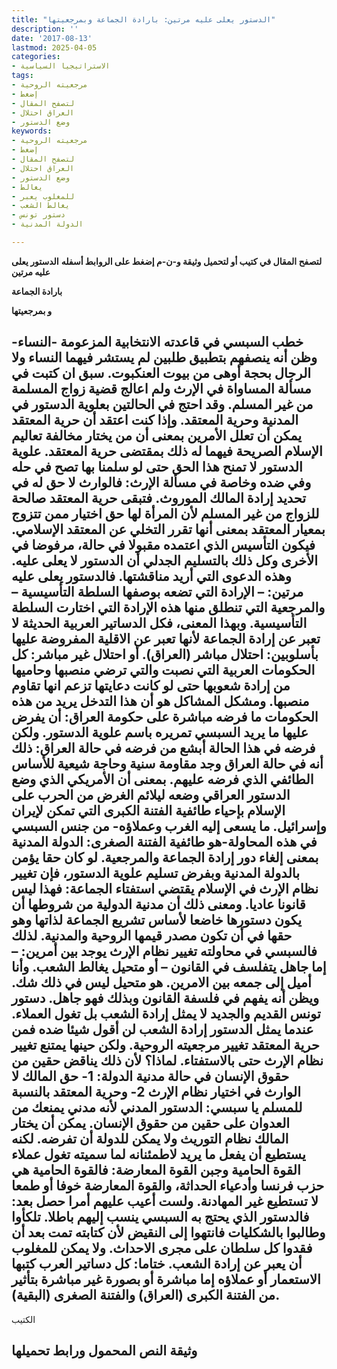 ```yaml
---
title: "الدستور يعلى عليه مرتين: بارادة الجماعة وبمرجعيتها"
description: ''
date: '2017-08-13'
lastmod: 2025-04-05
categories:
- الاستراتيجيا السياسية
tags:
- مرجعيته الروحية
- إضغط
- لتصفح المقال
- العراق احتلال
- وضع الدستور
keywords:
- مرجعيته الروحية
- إضغط
- لتصفح المقال
- العراق احتلال
- وضع الدستور
- يغالط
- للمغلوب يعبر
- يغالط الشعب
- دستور تونس
- الدولة المدنية

---
```

**لتصفح المقال في كتيب أو لتحميل وثيقة و-ن-م إضغط على الروابط أسفله** **الدستور يعلى عليه مرتين**

**بارادة الجماعة**

**و بمرجعيتها**

## **خطب السبسي في قاعدته الانتخابية المزعومة -النساء-وظن أنه ينصفهم بتطبيق طلبين لم يستشر فيهما النساء ولا الرجال بحجة أوهى من بيوت العنكبوت. سبق ان كتبت في مسألة المساواة في الإرث ولم اعالج قضية زواج المسلمة من غير المسلم. وقد احتج في الحالتين بعلوية الدستور في المدنية وحرية المعتقد. وإذا كنت اعتقد أن حرية المعتقد يمكن أن تعلل الأمرين بمعنى أن من يختار مخالفة تعاليم الإسلام الصريحة فيهما له ذلك بمقتضى حرية المعتقد. علوية الدستور لا تمنح هذا الحق حتى لو سلمنا بها تصح في حله وفي ضده وخاصة في مسألة الإرث: فالوارث لا حق له في تحديد إرادة المالك الموروث. فتبقى حرية المعتقد صالحة للزواج من غير المسلم لأن المرأة لها حق اختيار ممن تتزوج بمعيار المعتقد بمعنى أنها تقرر التخلي عن المعتقد الإسلامي. فيكون التأسيس الذي اعتمده مقبولا في حالة، مرفوضا في الأخرى وكل ذلك بالتسليم الجدلي أن الدستور لا يعلى عليه. وهذه الدعوى التي أريد مناقشتها. فالدستور يعلى عليه مرتين: – الإرادة التي تضعه بوصفها السلطة التأسيسية – والمرجعية التي تنطلق منها هذه الإرادة التي اختارت السلطة التأسيسية. وبهذا المعنى، فكل الدساتير العربية الحديثة لا تعبر عن إرادة الجماعة لأنها تعبر عن الاقلية المفروضة عليها بأسلوبين: احتلال مباشر (العراق). أو احتلال غير مباشر: كل الحكومات العربية التي نصبت والتي ترضي منصبها وحاميها من إرادة شعوبها حتى لو كانت دعايتها تزعم انها تقاوم منصبها. ومشكل المشاكل هو أن هذا التدخل يريد من هذه الحكومات ما فرضه مباشرة على حكومة العراق: أن يفرض عليها ما يريد السبسي تمريره باسم علوية الدستور. ولكن فرضه في هذا الحالة أبشع من فرضه في حالة العراق: ذلك أنه في حالة العراق وجد مقاومة سنية وحاجة شيعية للأساس الطائفي الذي فرضه عليهم. بمعنى أن الأمريكي الذي وضع الدستور العراقي وضعه ليلائم الغرض من الحرب على الإسلام بإحياء طائفية الفتنة الكبرى التي تمكن لإيران وإسرائيل. ما يسعى إليه الغرب وعملاؤه- من جنس السبسي في هذه المحاولة-هو طائفية الفتنة الصغرى: الدولة المدنية بمعنى إلغاء دور إرادة الجماعة والمرجعية. لو كان حقا يؤمن بالدولة المدنية وبفرض تسليم علوية الدستور، فإن تغيير نظام الإرث في الإسلام يقتضي استفتاء الجماعة: فهذا ليس قانونا عاديا. ومعنى ذلك أن مدنية الدولية من شروطها أن يكون دستورها خاضعا لأساس تشريع الجماعة لذاتها وهو حقها في أن تكون مصدر قيمها الروحية والمدنية. لذلك فالسبسي في محاولته تغيير نظام الإرث يوجد بين أمرين: – إما جاهل يتفلسف في القانون – أو متحيل يغالط الشعب. وأنا أميل إلى جمعه بين الامرين. هو متحيل ليس في ذلك شك. ويظن أنه يفهم في فلسفة القانون وبذلك فهو جاهل. دستور تونس القديم والجديد لا يمثل إرادة الشعب بل تغول العملاء. عندما يمثل الدستور إرادة الشعب لن أقول شيئا ضده فمن حرية المعتقد تغيير مرجعيته الروحية. ولكن حينها يمتنع تغيير نظام الإرث حتى بالاستفتاء. لماذا؟ لأن ذلك يناقض حقين من حقوق الإنسان في حالة مدنية الدولة: 1- حق المالك لا الوارث في اختيار نظام الإرث 2- وحرية المعتقد بالنسبة للمسلم يا سبسي: الدستور المدني لأنه مدني يمنعك من العدوان على حقين من حقوق الإنسان. يمكن أن يختار المالك نظام التوريث ولا يمكن للدولة أن تفرضه. لكنه يستطيع أن يفعل ما يريد لاطمئنانه لما سميته تغول عملاء القوة الحامية وجبن القوة المعارضة: فالقوة الحامية هي حزب فرنسا وأدعياء الحداثة، والقوة المعارضة خوفا أو طمعا لا تستطيع غير المهادنة. ولست أعيب عليهم أمرا حصل بعد: فالدستور الذي يحتج به السبسي ينسب إليهم باطلا. تلكأوا وطالبوا بالشكليات فانتهوا إلى النقيض لأن كتابته تمت بعد أن فقدوا كل سلطان على مجرى الاحداث. ولا يمكن للمغلوب أن يعبر عن إرادة الشعب. ختاما: كل دساتير العرب كتبها الاستعمار أو عملاؤه إما مباشرة أو بصورة غير مباشرة بتأثير من الفتنة الكبرى (العراق) والفتنة الصغرى (البقية).**

الكتيب

## وثيقة النص المحمول ورابط تحميلها

###
